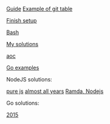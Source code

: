 [Guide](https://github.com/hyperneutrino/advent-of-code/blob/main/guide.md)
[Example of git table](https://github.com/hsz/AdventOfCode2015/blob/master/README.md)

[Finish setup](https://github.com/rfist/advent-of-code)

[Bash](https://github.com/bewuethr/advent-of-code)

[My solutions](https://github.com/rfist/adventofcode_solutions/blob/master/src/puzzles/puzzle_2015_1_0.js)

[aoc](https://adventofcode.com/2015/day/1)

[Go examples](https://gobyexample.com/)

NodeJS solutions:

[pure js](https://github.com/ghaiklor/advent-of-code-2015)
[almost all years](https://github.com/NiXXeD/adventofcode)
[Ramda, Nodejs](https://github.com/manniL/advent-of-code)

Go solutions:

[2015](https://github.com/gchan/advent-of-code-go)
